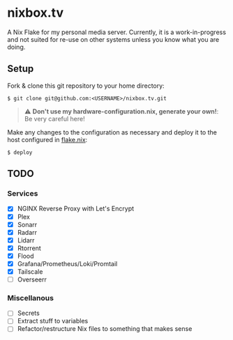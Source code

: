 # nixbox.tv 

A Nix Flake for my personal media server. Currently, it is a work-in-progress and not suited for re-use on other systems unless you know what you are doing.

## Setup

Fork & clone this git repository to your home directory:

```shell
$ git clone git@github.com:<USERNAME>/nixbox.tv.git 
```

> :warning: **Don't use my hardware-configuration.nix, generate your own!**: Be very careful here!

Make any changes to the configuration as necessary and deploy it to the host configured in [flake.nix](./flake.nix):

```shell
$ deploy
```

## TODO

### Services
- [x] NGINX Reverse Proxy with Let's Encrypt
- [x] Plex
- [x] Sonarr
- [x] Radarr
- [x] Lidarr
- [X] Rtorrent
- [X] Flood
- [x] Grafana/Prometheus/Loki/Promtail
- [X] Tailscale
- [ ] Overseerr

### Miscellanous
- [ ] Secrets
- [ ] Extract stuff to variables
- [ ] Refactor/restructure Nix files to something that makes sense
